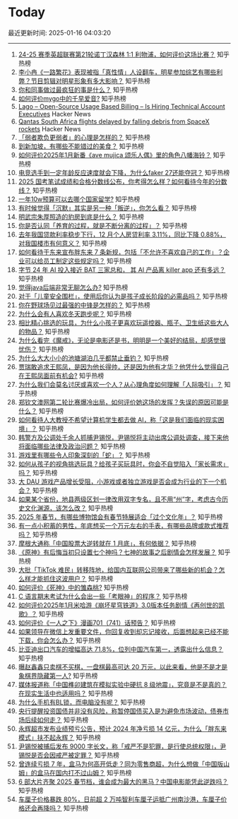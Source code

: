 # Today

最近更新时间: 2025-01-16 04:03:20

--- 
1. [24-25 赛季英超联赛第21轮诺丁汉森林 1:1 利物浦，如何评价这场比赛？](https://www.zhihu.com/question/9616885772) 知乎热榜
2. [李小冉《一路繁花》表现被指「真性情」人设翻车，明星参加综艺有哪些利弊？节目剪辑对明星形象有多大影响？](https://www.zhihu.com/question/9578613656) 知乎热榜
3. [你和同事做过最疯狂的事是什么？](https://www.zhihu.com/question/653915665) 知乎热榜
4. [如何评价mygo中的千早爱音?](https://www.zhihu.com/question/664256442) 知乎热榜
5. [Lago – Open-Source Usage Based Billing – Is Hiring Technical Account Executives](https://www.ycombinator.com/companies/lago/jobs/gsN3rQG-technical-account-executive) Hacker News
6. [Qantas South Africa flights delayed by falling debris from SpaceX rockets](https://www.theguardian.com/business/2025/jan/14/qantas-flights-delayed-spacex-falling-debris-sydney-to-johannesburg) Hacker News
7. [「弱者欺负更弱者」的心理是怎样的？](https://www.zhihu.com/question/5435397496) 知乎热榜
8. [到新加坡，有哪些不能错过的美食？](https://www.zhihu.com/question/20253973) 知乎热榜
9. [如何评价2025年1月新番《ave mujica 颂乐人偶》里的角色八幡海铃？](https://www.zhihu.com/question/9400506504) 知乎热榜
10. [电竞选手到一定年龄反应速度就会下降，为什么faker 27还能夺冠？](https://www.zhihu.com/question/9592676441) 知乎热榜
11. [2025 国考笔试成绩和合格分数线公布，你考得怎么样？如何看待今年的分数线？](https://www.zhihu.com/question/9604557385) 知乎热榜
12. [一年10w预算可以去哪个国家留学?](https://www.zhihu.com/question/459668620) 知乎热榜
13. [有时候觉得「沉默」其实是另一种「叛逆」，你怎么看？](https://www.zhihu.com/question/9433956554) 知乎热榜
14. [明武宗朱厚照造的豹房到底是什么？](https://www.zhihu.com/question/367775018) 知乎热榜
15. [你是否认同「养育的过程，就是不断分离的过程」？](https://www.zhihu.com/question/9240914175) 知乎热榜
16. [去年我国贷款利率稳步下行，12 月个人房贷利率 3.11%，同比下降 0.88%，对我国楼市有何意义？](https://www.zhihu.com/question/9576812327) 知乎热榜
17. [如何看待于东来宣布胖东来 7 条新规，包括「不允许不喜欢自己的工作」？企业可以给员工制定这些规定吗？](https://www.zhihu.com/question/9481304728) 知乎热榜
18. [字节 24 年 AI 投入接近 BAT 三家总和， 其 AI 产品离 killer app 还有多远？](https://www.zhihu.com/question/8075386630) 知乎热榜
19. [觉得java后端非常无聊怎么办?](https://www.zhihu.com/question/634287230) 知乎热榜
20. [对于「儿童安全围栏」，使用后你认为是孩子成长阶段的必需品吗？](https://www.zhihu.com/question/9240931348) 知乎热榜
21. [你在野球场见过最强的中锋是怎样的？](https://www.zhihu.com/question/66928837) 知乎热榜
22. [为什么会有人喜欢冬天跑步呢？](https://www.zhihu.com/question/5431307022) 知乎热榜
23. [相比精心挑选的玩具，为什么小孩子更喜欢玩遥控器、瓶子、卫生纸这些大人的物品？](https://www.zhihu.com/question/9461081756) 知乎热榜
24. [为什么看完《魔戒》，无论是电影还是书，明明是一个美好的结局，却感觉很忧伤？](https://www.zhihu.com/question/23886814) 知乎热榜
25. [为什么大大小小的池塘湖泊几乎都禁止垂钓？](https://www.zhihu.com/question/329242568) 知乎热榜
26. [贾瑞敢追求王熙凤，是因为他长得帅，还是因为他有才华？他凭什么觉得自己在王熙凤面前有机会?](https://www.zhihu.com/question/7119252323) 知乎热榜
27. [为什么我们会莫名讨厌或喜欢一个人？从心理角度如何理解「人际吸引」？](https://www.zhihu.com/question/9065796050) 知乎热榜
28. [郑钦文澳网第二轮比赛爆冷出局，如何评价她这场的发挥？失误的原因可能是什么？](https://www.zhihu.com/question/9642508755) 知乎热榜
29. [如何看待人大教授不希望计算机学生都去做 AI，称「这是我们面临的现实困境」？](https://www.zhihu.com/question/9495461399) 知乎热榜
30. [韩警方及公调处千余人抓捕尹锡悦，尹锡悦将主动出席公调处调查，接下来他将面临哪些法律及政治问题？](https://www.zhihu.com/question/9632113520) 知乎热榜
31. [游戏里有哪些令人印象深刻的「蛇」？](https://www.zhihu.com/question/9488697324) 知乎热榜
32. [如何从孩子的视角挑选玩具？给孩子买玩具时，你会不自觉陷入「家长需求」吗？](https://www.zhihu.com/question/9240882246) 知乎热榜
33. [大 DAU 游戏产品增长受阻，小游戏或者独立游戏是否会成为行业的下一个机会？](https://www.zhihu.com/question/8621887625) 知乎热榜
34. [如果某个省份，地县两级区划一律改用双字专名，且不用“州”字，考虑古今历史文化渊源，该怎么改？](https://www.zhihu.com/question/8533157533) 知乎热榜
35. [2025 年春节，有哪些博物馆会有春节特展适合「过个文化年」？](https://www.zhihu.com/question/7733928639) 知乎热榜
36. [有一点小积蓄的男性，年底想买一个万元左右的手表，有哪些品牌或款式推荐吗？](https://www.zhihu.com/question/6685796242) 知乎热榜
37. [摩根大通称「中国股票大逆转就在 1 月底」，有何依据？](https://www.zhihu.com/question/9480323188) 知乎热榜
38. [《原神》有后悔当初只设置七个神吗？七神的故事之后剧情会怎样发展？](https://www.zhihu.com/question/645781177) 知乎热榜
39. [大批「TikTok 难民」转移阵地，给国内互联网公司带来了哪些新的机会？怎么样才能抓住这波用户？](https://www.zhihu.com/question/9669165643) 知乎热榜
40. [如何评价《死神》中的雏森桃?](https://www.zhihu.com/question/444793841) 知乎热榜
41. [C 语言期末考试为什么会出一些「考眼神」的程序？](https://www.zhihu.com/question/9517962153) 知乎热榜
42. [如何评价2025年1月米哈游《崩坏星穹铁道》3.0版本任务剧情《再创世的凯歌》？](https://www.zhihu.com/question/9584560132) 知乎热榜
43. [如何评价《一人之下》漫画701（741）话预告？](https://www.zhihu.com/question/9662472475) 知乎热榜
44. [如果领导在微信上发重要文件，你回复收到却忘记接收，后面想起来已经不能下载，你会怎么办？](https://www.zhihu.com/question/6708252798) 知乎热榜
45. [比亚迪出口汽车的增幅高达 71.8%，位列中国汽车第一，透露出什么信息？](https://www.zhihu.com/question/9586211155) 知乎热榜
46. [曝赵鑫鑫只卖棋不买棋，一盘棋最高可达 20 万元，以此来看，他是不是才是象棋界隐藏第一人?](https://www.zhihu.com/question/9574742978) 知乎热榜
47. [媒体报道称「中国榫卯建筑在模拟实验中硬抗 8 级地震」，究竟是不是真的？在现实生活中也适用吗？](https://www.zhihu.com/question/8200547200) 知乎热榜
48. [为什么手机有BL锁，而电脑没有呢？](https://www.zhihu.com/question/9499352012) 知乎热榜
49. [央行提醒投资国债并非没有风险，称暂停国债买入是为避免市场波动，债券市场后续如何走？](https://www.zhihu.com/question/9579745823) 知乎热榜
50. [永辉超市发布业绩预亏公告，预计 2024 年净亏损 14 亿元，为什么「胖东来模式」扶不起永辉？](https://www.zhihu.com/question/9601602453) 知乎热榜
51. [尹锡悦被捕后发布 9000 字长文，称「戒严不是犯罪，是行使总统权限」，尹锡悦是否会因戒严被定罪？](https://www.zhihu.com/question/9674663350) 知乎热榜
52. [曾连续亏损 7 年，盒马为何高开低走？同为零售商超，为什么想做「中国版山姆」的盒马在国内打不过山姆？](https://www.zhihu.com/question/9584197826) 知乎热榜
53. [6 部大片齐聚 2025 春节档，谁会成为最大的黑马？中国电影能凭此逆跌吗？](https://www.zhihu.com/question/9568767128) 知乎热榜
54. [车厘子价格暴跌 80%，日前超 2 万吨智利车厘子运抵广州南沙港，车厘子价格还会再降吗？](https://www.zhihu.com/question/9587133733) 知乎热榜

